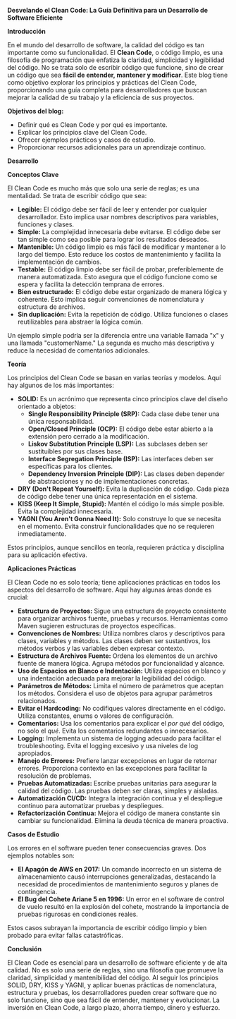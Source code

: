 **Desvelando el Clean Code: La Guía Definitiva para un Desarrollo de Software Eficiente**

**Introducción**

En el mundo del desarrollo de software, la calidad del código es tan importante como su funcionalidad. El **Clean Code**, o código limpio, es una filosofía de programación que enfatiza la claridad, simplicidad y legibilidad del código. No se trata solo de escribir código que funcione, sino de crear un código que sea **fácil de entender, mantener y modificar**. Este blog tiene como objetivo explorar los principios y prácticas del Clean Code, proporcionando una guía completa para desarrolladores que buscan mejorar la calidad de su trabajo y la eficiencia de sus proyectos.

**Objetivos del blog:**
*   Definir qué es Clean Code y por qué es importante.
*   Explicar los principios clave del Clean Code.
*   Ofrecer ejemplos prácticos y casos de estudio.
*   Proporcionar recursos adicionales para un aprendizaje continuo.

**Desarrollo**

**Conceptos Clave**

El Clean Code es mucho más que solo una serie de reglas; es una mentalidad. Se trata de escribir código que sea:

*   **Legible:** El código debe ser fácil de leer y entender por cualquier desarrollador. Esto implica usar nombres descriptivos para variables, funciones y clases.
*   **Simple:** La complejidad innecesaria debe evitarse. El código debe ser tan simple como sea posible para lograr los resultados deseados.
*   **Mantenible:** Un código limpio es más fácil de modificar y mantener a lo largo del tiempo. Esto reduce los costos de mantenimiento y facilita la implementación de cambios.
*   **Testable:** El código limpio debe ser fácil de probar, preferiblemente de manera automatizada. Esto asegura que el código funcione como se espera y facilita la detección temprana de errores.
*  **Bien estructurado:** El código debe estar organizado de manera lógica y coherente. Esto implica seguir convenciones de nomenclatura y estructura de archivos.
*   **Sin duplicación:** Evita la repetición de código. Utiliza funciones o clases reutilizables para abstraer la lógica común.

Un ejemplo simple podría ser la diferencia entre una variable llamada "x" y una llamada "customerName." La segunda es mucho más descriptiva y reduce la necesidad de comentarios adicionales.

**Teoría**

Los principios del Clean Code se basan en varias teorías y modelos. Aquí hay algunos de los más importantes:

*   **SOLID:**  Es un acrónimo que representa cinco principios clave del diseño orientado a objetos:
    *   **Single Responsibility Principle (SRP):** Cada clase debe tener una única responsabilidad.
    *   **Open/Closed Principle (OCP):** El código debe estar abierto a la extensión pero cerrado a la modificación.
    *   **Liskov Substitution Principle (LSP):** Las subclases deben ser sustituibles por sus clases base.
    *   **Interface Segregation Principle (ISP):** Las interfaces deben ser específicas para los clientes.
    *   **Dependency Inversion Principle (DIP):** Las clases deben depender de abstracciones y no de implementaciones concretas.
*   **DRY (Don't Repeat Yourself):**  Evita la duplicación de código. Cada pieza de código debe tener una única representación en el sistema.
*   **KISS (Keep It Simple, Stupid):** Mantén el código lo más simple posible. Evita la complejidad innecesaria.
*   **YAGNI (You Aren't Gonna Need It):**  Solo construye lo que se necesita en el momento. Evita construir funcionalidades que no se requieren inmediatamente.

Estos principios, aunque sencillos en teoría, requieren práctica y disciplina para su aplicación efectiva.

**Aplicaciones Prácticas**

El Clean Code no es solo teoría; tiene aplicaciones prácticas en todos los aspectos del desarrollo de software. Aquí hay algunas áreas donde es crucial:

*   **Estructura de Proyectos:** Sigue una estructura de proyecto consistente para organizar archivos fuente, pruebas y recursos. Herramientas como Maven sugieren estructuras de proyectos específicas.
*   **Convenciones de Nombres:** Utiliza nombres claros y descriptivos para clases, variables y métodos. Las clases deben ser sustantivos, los métodos verbos y las variables deben expresar contexto.
*   **Estructura de Archivos Fuente:** Ordena los elementos de un archivo fuente de manera lógica. Agrupa métodos por funcionalidad y alcance.
*   **Uso de Espacios en Blanco e Indentación:**  Utiliza espacios en blanco y una indentación adecuada para mejorar la legibilidad del código.
*   **Parámetros de Métodos:** Limita el número de parámetros que aceptan los métodos. Considera el uso de objetos para agrupar parámetros relacionados.
*   **Evitar el Hardcoding:** No codifiques valores directamente en el código. Utiliza constantes, enums o valores de configuración.
*   **Comentarios:** Usa los comentarios para explicar el *por qué* del código, no solo el *qué*. Evita los comentarios redundantes o innecesarios.
*   **Logging:** Implementa un sistema de logging adecuado para facilitar el troubleshooting. Evita el logging excesivo y usa niveles de log apropiados.
*   **Manejo de Errores:**  Prefiere lanzar excepciones en lugar de retornar errores. Proporciona contexto en las excepciones para facilitar la resolución de problemas.
*   **Pruebas Automatizadas:** Escribe pruebas unitarias para asegurar la calidad del código. Las pruebas deben ser claras, simples y aisladas.
*  **Automatización CI/CD:** Integra la integración continua y el despliegue continuo para automatizar pruebas y despliegues.
*   **Refactorización Continua:** Mejora el código de manera constante sin cambiar su funcionalidad. Elimina la deuda técnica de manera proactiva.

**Casos de Estudio**

Los errores en el software pueden tener consecuencias graves. Dos ejemplos notables son:

*   **El Apagón de AWS en 2017:**  Un comando incorrecto en un sistema de almacenamiento causó interrupciones generalizadas, destacando la necesidad de procedimientos de mantenimiento seguros y planes de contingencia.
*   **El Bug del Cohete Ariane 5 en 1996:** Un error en el software de control de vuelo resultó en la explosión del cohete, mostrando la importancia de pruebas rigurosas en condiciones reales.

Estos casos subrayan la importancia de escribir código limpio y bien probado para evitar fallas catastróficas.



**Conclusión**

El Clean Code es esencial para un desarrollo de software eficiente y de alta calidad. No es solo una serie de reglas, sino una filosofía que promueve la claridad, simplicidad y mantenibilidad del código. Al seguir los principios SOLID, DRY, KISS y YAGNI, y aplicar buenas prácticas de nomenclatura, estructura y pruebas, los desarrolladores pueden crear software que no solo funcione, sino que sea fácil de entender, mantener y evolucionar.  La inversión en Clean Code, a largo plazo, ahorra tiempo, dinero y esfuerzo.

